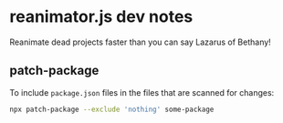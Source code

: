 # reanimator.js dev notes

Reanimate dead projects faster than you can say Lazarus of Bethany!

## patch-package

To include `package.json` files in the files that are scanned for changes:

```bash
npx patch-package --exclude 'nothing' some-package
```

